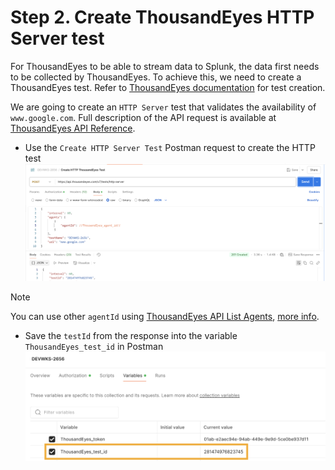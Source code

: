 # Step 2. Create ThousandEyes HTTP Server test

For ThousandEyes to be able to stream data to Splunk, the data first needs to be collected by ThousandEyes. To achieve this, we
need to create a ThousandEyes test.
Refer to [ThousandEyes documentation](https://docs.thousandeyes.com/product-documentation/tests) for test creation.

We are going to create an `HTTP Server` test that validates the availability of `www.google.com`.
Full description of the API request is available at [ThousandEyes API Reference](https://developer.cisco.com/docs/thousandeyes/create-http-server-test).

- Use the `Create HTTP Server Test` Postman request to create the HTTP test ![ThousandEyes create test](../img/postman/createHttpTest.png)

> [!NOTE]
> You can use other `agentId` using [ThousandEyes API List Agents](https://developer.cisco.com/docs/thousandeyes/list-cloud-and-enterprise-agents), [more info](<get_agent_id.md>).

- Save the `testId` from the response into the variable `ThousandEyes_test_id` in Postman ![ThousandEyes test id variable](../img/postman/testId.png)
